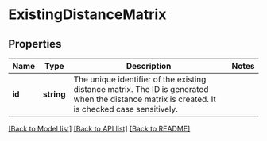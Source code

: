 # ExistingDistanceMatrix

## Properties
Name | Type | Description | Notes
------------ | ------------- | ------------- | -------------
**id** | **string** | The unique identifier of the existing distance matrix. The ID is generated when the distance matrix is created. It is checked case sensitively. | 

[[Back to Model list]](../../README.md#documentation-for-models) [[Back to API list]](../../README.md#documentation-for-api-endpoints) [[Back to README]](../../README.md)

